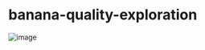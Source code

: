 # banana-quality-exploration

![image](https://github.com/user-attachments/assets/15d39448-0487-4467-b255-5f23bdd324b0)
